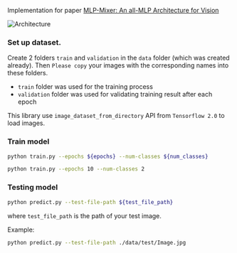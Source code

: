 Implementation for paper [MLP-Mixer: An all-MLP Architecture for Vision](https://arxiv.org/pdf/2105.01601.pdf)

![Architecture](https://github.com/qlinhta/MLP-Mixer-Implementation/blob/main/images/architecture-inverse.png?raw=true "Architecture")

### Set up dataset.

Create 2 folders `train` and `validation` in the `data` folder (which was created already). Then `Please copy` your images with the corresponding names into these folders.

- `train` folder was used for the training process
- `validation` folder was used for validating training result after each epoch 

This library use `image_dataset_from_directory` API from `Tensorflow 2.0` to load images.

### Train model

```bash
python train.py --epochs ${epochs} --num-classes ${num_classes}
```

```bash
python train.py --epochs 10 --num-classes 2
```
### Testing model

```bash
python predict.py --test-file-path ${test_file_path}
```

where `test_file_path` is the path of your test image.

Example:

```bash
python predict.py --test-file-path ./data/test/Image.jpg
```
